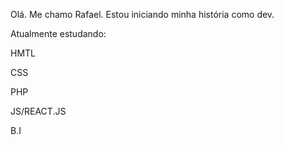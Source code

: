 Olá. Me chamo Rafael. 
Estou iniciando minha história como dev.

Atualmente estudando:

HMTL 

CSS

PHP

JS/REACT.JS

B.I
